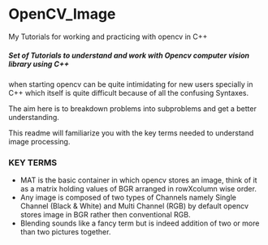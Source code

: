 # OpenCV_Image
My Tutorials for working and practicing with opencv in C++
##### Set of Tutorials to understand and work with Opencv computer vision library using C++
when starting opencv can be quite intimidating for new users specially in C++ which itself is quite difficult because of all the confusing Syntaxes.

The aim here is to breakdown problems into subproblems and get a better understanding.

This readme will familiarize you with the key terms needed to understand image processing.

### KEY TERMS
- MAT is the basic container in which opencv stores an image, think of it as a matrix holding values of BGR arranged in rowXcolumn wise order.
- Any image is composed of two types of Channels namely Single Channel (Black & White) and Multi Channel (RGB) by default opencv stores image in BGR rather then   conventional RGB.
- Blending sounds like a fancy term but is indeed addition of two or more than two pictures together.  
